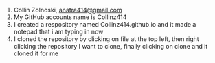
1. Collin Zolnoski, anatra414@gmail.com
2. My GitHub accounts name is Collinz414
3. I created a respository named Collinz414.github.io and it made a notepad that i am typing in now
4. I cloned the repository by clicking on file at the top left, then right clicking the repository I want to clone, finally clicking on clone and it cloned it for me
